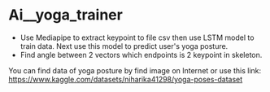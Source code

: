 # Ai__yoga_trainer
- Use Mediapipe to extract keypoint to file csv then use LSTM model to train data. Next use this model to predict user's yoga posture.
- Find angle between 2 vectors which endpoints is 2 keypoint in skeleton.

You can find data of yoga posture by find image on Internet or use this link: https://www.kaggle.com/datasets/niharika41298/yoga-poses-dataset

